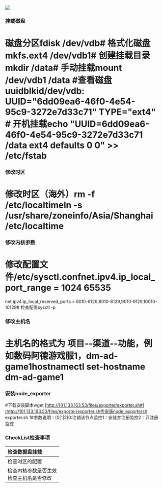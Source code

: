 ![](https://cdn.nlark.com/yuque/0/2024/png/43288467/1713176689287-508d4f30-d990-4be8-9d32-ad5898e4e216.png)

### 挂载磁盘
# 磁盘分区fdisk /dev/vdb# 格式化磁盘mkfs.ext4 /dev/vdb1# 创建挂载目录mkdir /data# 手动挂载mount /dev/vdb1 /data #查看磁盘uuidblkid/dev/vdb: UUID="6dd09ea6-46f0-4e54-95c9-3272e7d33c71" TYPE="ext4" # 开机挂载echo "UUID=6dd09ea6-46f0-4e54-95c9-3272e7d33c71 /data ext4 defaults  0 0" >> /etc/fstab 

### 修改时区
# 修改时区（海外）rm -f /etc/localtimeln -s /usr/share/zoneinfo/Asia/Shanghai /etc/localtime

### 修改内核参数
# 修改配置文件/etc/sysctl.confnet.ipv4.ip_local_port_range = 1024   65535

net.ipv4.ip_local_reserved_ports = 6010-6129,8010-8129,9010-9129,10010-10129# 检查配置sysctl -p

### 修改主机名
# 主机名的格式为 项目--渠道--功能，例如数码阿德游戏服1，dm-ad-game1hostnamectl set-hostname dm-ad-game1

### 安装node_exporter
#下载安装脚本wget [http://101.133.163.53/files/exporter/exporter.sh#](http://101.133.163.53/files/exporter/exporter.sh#)安装node_exportersh exporter.sh 1#参数说明：[0|1|2]0:注销该节点监控1：安装并注册监控2：只注册监控

### CheckList检查事项
| 检查数据盘挂载 |
| :--- |
| 检查时区的配置 |
| 检查内核参数是否生效<br/>检查主机名是否修改 |


